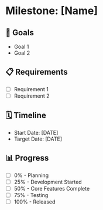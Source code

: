 # Milestone: [Name]

## 🎯 Goals
- Goal 1
- Goal 2

## 📋 Requirements
- [ ] Requirement 1
- [ ] Requirement 2

## 🗓️ Timeline
- Start Date: [DATE]
- Target Date: [DATE]

## 📊 Progress
- [ ] 0% - Planning
- [ ] 25% - Development Started
- [ ] 50% - Core Features Complete
- [ ] 75% - Testing
- [ ] 100% - Released
